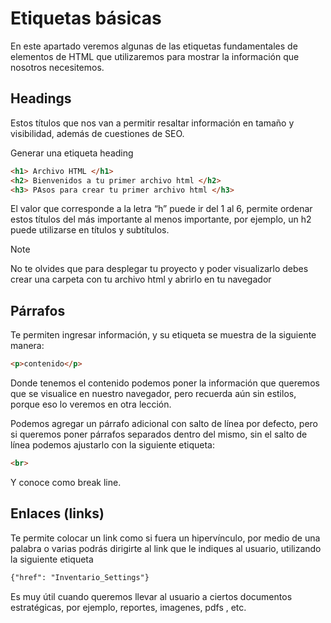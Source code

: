 # Etiquetas básicas

En este apartado veremos algunas de las etiquetas fundamentales de elementos de HTML que utilizaremos para mostrar la información que nosotros necesitemos.

## Headings
Estos títulos que nos van a permitir resaltar información en tamaño y visibilidad, además de cuestiones de SEO.  

Generar una etiqueta heading 
~~~html
<h1> Archivo HTML </h1>
<h2> Bienvenidos a tu primer archivo html </h2>
<h3> PAsos para crear tu primer archivo html </h3>
~~~
El valor que corresponde a la letra “h” puede ir del 1 al 6, permite ordenar estos títulos del más importante al menos importante, por ejemplo, un h2 puede utilizarse en títulos y subtítulos.

>[!Note]
> No te olvides que para desplegar tu proyecto y poder visualizarlo debes crear una carpeta con tu archivo html y abrirlo en tu navegador

## Párrafos 
Te permiten ingresar información, y su etiqueta se muestra de la siguiente manera: 
~~~html
<p>contenido</p> 
~~~

Donde tenemos el contenido podemos poner la información que queremos que se visualice en nuestro navegador, pero recuerda aún sin estilos, porque eso lo veremos en otra lección. 

Podemos agregar un párrafo adicional con salto de línea por defecto, pero si queremos poner párrafos separados dentro del mismo, sin el salto de línea podemos ajustarlo con la siguiente etiqueta:
~~~html
<br>
~~~ 
Y conoce como break line. 

## Enlaces (links)
Te permite colocar un link como si fuera un hipervínculo, por medio de una palabra o varias podrás dirigirte al link que le indiques al usuario, utilizando la siguiente etiqueta 
~~~html
{"href": "Inventario_Settings"}
~~~
 

Es muy útil cuando queremos llevar al usuario a ciertos documentos estratégicas, por ejemplo, reportes, imagenes, pdfs , etc. 
